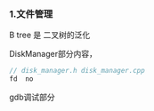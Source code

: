 ### 1.文件管理

B tree 是 二叉树的泛化

DiskManager部分内容，

```cpp
// disk_manager.h disk_manager.cpp
fd  no
```

gdb调试部分

